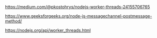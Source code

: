 https://medium.com/@pkostohrys/nodejs-worker-threads-24155706765

https://www.geeksforgeeks.org/node-js-messagechannel-postmessage-method/

https://nodejs.org/api/worker_threads.html

